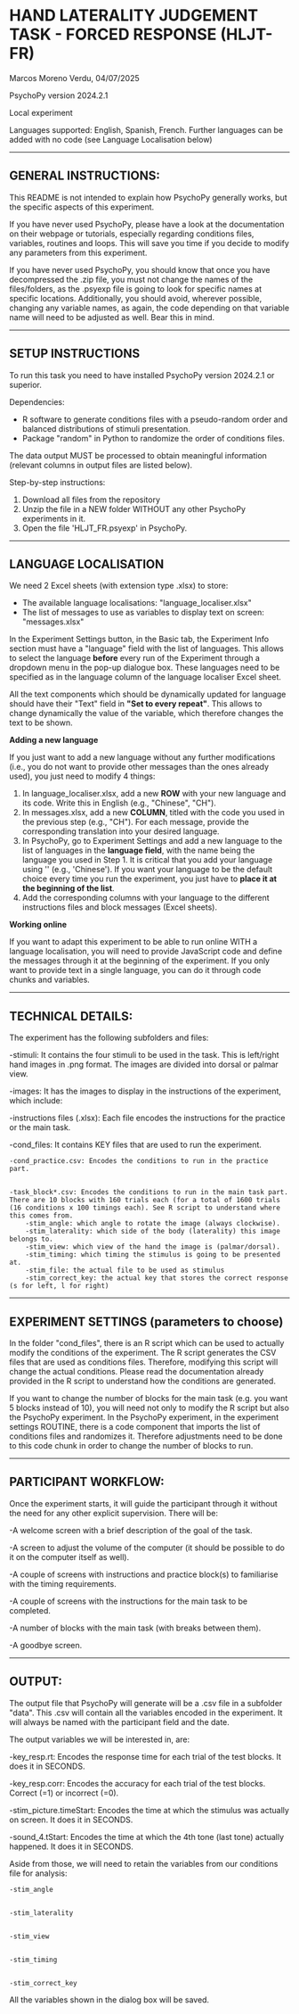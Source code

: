 # HAND LATERALITY JUDGEMENT TASK - FORCED RESPONSE (HLJT-FR)

Marcos Moreno Verdu, 04/07/2025


PsychoPy version 2024.2.1


Local experiment


Languages supported: English, Spanish, French. Further languages can be added with no code (see Language Localisation below)


---------------------------------------
## GENERAL INSTRUCTIONS: ##

This README is not intended to explain how PsychoPy generally works, but the specific aspects of this experiment.

If you have never used PsychoPy, please have a look at the documentation on their webpage or tutorials, especially regarding conditions files, variables, routines and loops. This will save you time if you decide to modify any parameters from this experiment.

If you have never used PsychoPy, you should know that once you have decompressed the .zip file, you must not change the names of the files/folders, as the .psyexp file is going to look for specific names at specific locations. Additionally, you should avoid, wherever possible, changing any variable names, as again, the code depending on that variable name will need to be adjusted as well. Bear this in mind.

---------------------------------------
## SETUP INSTRUCTIONS ##

To run this task you need to have installed PsychoPy version 2024.2.1 or superior.

Dependencies:
- R software to generate conditions files with a pseudo-random order and balanced distributions of stimuli presentation.
- Package "random" in Python to randomize the order of conditions files.

The data output MUST be processed to obtain meaningful information (relevant columns in output files are listed below).

Step-by-step instructions:
1) Download all files from the repository
2) Unzip the file in a NEW folder WITHOUT any other PsychoPy experiments in it.
3) Open the file 'HLJT_FR.psyexp' in PsychoPy.

---------------------------------------
## LANGUAGE LOCALISATION ##

We need 2 Excel sheets (with extension type .xlsx) to store:
- The available language localisations: "language_localiser.xlsx"
- The list of messages to use as variables to display text on screen: "messages.xlsx"

In the Experiment Settings button, in the Basic tab, the Experiment Info section must have a "language" field with the list of languages. This allows to select the language **before** every run of the Experiment through a dropdown menu in the pop-up dialogue box. These languages need to be specified as in the language column of the language localiser Excel sheet.

All the text components which should be dynamically updated for language should have their "Text" field in **"Set to every repeat"**. This allows to change dynamically the value of the variable, which therefore changes the text to be shown.

**Adding a new language**

If you just want to add a new language without any further modifications (i.e., you do not want to provide other messages than the ones already used), you just need to modify 4 things:
1. In language_localiser.xlsx, add a new **ROW** with your new language and its code. Write this in English (e.g., "Chinese", "CH").
2. In messages.xlsx, add a new **COLUMN**, titled with the code you used in the previous step (e.g., "CH"). For each message, provide the corresponding translation into your desired language.
3. In PsychoPy, go to Experiment Settings and add a new language to the list of languages in the **language field**, with the name being the language you used in Step 1. It is critical that you add your language using '' (e.g., 'Chinese'). If you want your language to be the default choice every time you run the experiment, you just have to **place it at the beginning of the list**.
4. Add the corresponding columns with your language to the different instructions files and block messages (Excel sheets).

**Working online**


If you want to adapt this experiment to be able to run online WITH a language localisation, you will need to provide JavaScript code and define the messages through it at the beginning of the experiment. If you only want to provide text in a single language, you can do it through code chunks and variables.

---------------------------------------
## TECHNICAL DETAILS: ##

The experiment has the following subfolders and files:

-stimuli: It contains the four stimuli to be used in the task. This is left/right hand images in .png format. The images are divided into dorsal or palmar view.

-images: It has the images to display in the instructions of the experiment, which include:

-instructions files (.xlsx): Each file encodes the instructions for the practice or the main task.

-cond_files: It contains KEY files that are used to run the experiment.


	-cond_practice.csv: Encodes the conditions to run in the practice part.


	-task_block*.csv: Encodes the conditions to run in the main task part. There are 10 blocks with 160 trials each (for a total of 1600 trials (16 conditions x 100 timings each). See R script to understand where this comes from.
		-stim_angle: which angle to rotate the image (always clockwise).
		-stim_laterality: which side of the body (laterality) this image belongs to.
		-stim_view: which view of the hand the image is (palmar/dorsal).
		-stim_timing: which timing the stimulus is going to be presented at.
		-stim_file: the actual file to be used as stimulus
		-stim_correct_key: the actual key that stores the correct response (s for left, l for right)
---------------------------------------
## EXPERIMENT SETTINGS (parameters to choose) ##

In the folder "cond_files", there is an R script which can be used to actually modify the conditions of the experiment. The R script generates the CSV files that are used as conditions files. Therefore, modifying this script will change the actual conditions. Please read the documentation already provided in the R script to understand how the conditions are generated.

If you want to change the number of blocks for the main task (e.g. you want 5 blocks instead of 10), you will need not only to modify the R script but also the PsychoPy experiment. In the PsychoPy experiment, in the experiment settings ROUTINE, there is a code component that imports the list of conditions files and randomizes it. Therefore adjustments need to be done to this code chunk in order to change the number of blocks to run.
	
	
---------------------------------------
## PARTICIPANT WORKFLOW: ##

Once the experiment starts, it will guide the participant through it without the need for any other explicit supervision. There will be:


-A welcome screen with a brief description of the goal of the task.
	
-A screen to adjust the volume of the computer (it should be possible to do it on the computer itself as well).

-A couple of screens with instructions and practice block(s) to familiarise with the timing requirements.

-A couple of screens with the instructions for the main task to be completed.

-A number of blocks with the main task (with breaks between them).

-A goodbye screen.

---------------------------------------
## OUTPUT: ##

The output file that PsychoPy will generate will be a .csv file in a subfolder "data". This .csv will contain all the variables encoded in the experiment. It will always be named with the participant field and the date.

The output variables we will be interested in, are:
	
-key_resp.rt: Encodes the response time for each trial of the test blocks. It does it in SECONDS.

-key_resp.corr: Encodes the accuracy for each trial of the test blocks. Correct (=1) or incorrect (=0).

-stim_picture.timeStart: Encodes the time at which the stimulus was actually on screen. It does it in SECONDS.

-sound_4.tStart: Encodes the time at which the 4th tone (last tone) actually happened. It does it in SECONDS.

Aside from those, we will need to retain the variables from our conditions file for analysis:
	

	-stim_angle


	-stim_laterality


	-stim_view


	-stim_timing


	-stim_correct_key

All the variables shown in the dialog box will be saved.
